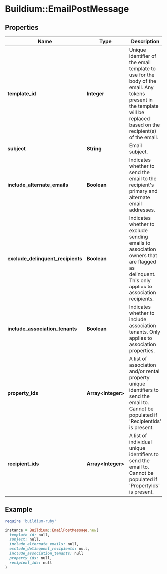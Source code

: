 # Buildium::EmailPostMessage

## Properties

| Name | Type | Description | Notes |
| ---- | ---- | ----------- | ----- |
| **template_id** | **Integer** | Unique identifier of the email template to use for the body of the email. Any tokens present in the template will be replaced based on the recipient(s) of the email. |  |
| **subject** | **String** | Email subject. |  |
| **include_alternate_emails** | **Boolean** | Indicates whether to send the email to the recipient&#39;s primary and alternate email addresses. |  |
| **exclude_delinquent_recipients** | **Boolean** | Indicates whether to exclude sending emails to association owners that are flagged as delinquent. This only applies to association recipients. |  |
| **include_association_tenants** | **Boolean** | Indicates whether to include association tenants. Only applies to association properties. |  |
| **property_ids** | **Array&lt;Integer&gt;** | A list of association and/or rental property unique identifiers to send the email to. Cannot be populated if &#39;RecipientIds&#39; is present. | [optional] |
| **recipient_ids** | **Array&lt;Integer&gt;** | A list of individual unique identifiers to send the email to. Cannot be populated if &#39;PropertyIds&#39; is present. | [optional] |

## Example

```ruby
require 'buildium-ruby'

instance = Buildium::EmailPostMessage.new(
  template_id: null,
  subject: null,
  include_alternate_emails: null,
  exclude_delinquent_recipients: null,
  include_association_tenants: null,
  property_ids: null,
  recipient_ids: null
)
```

